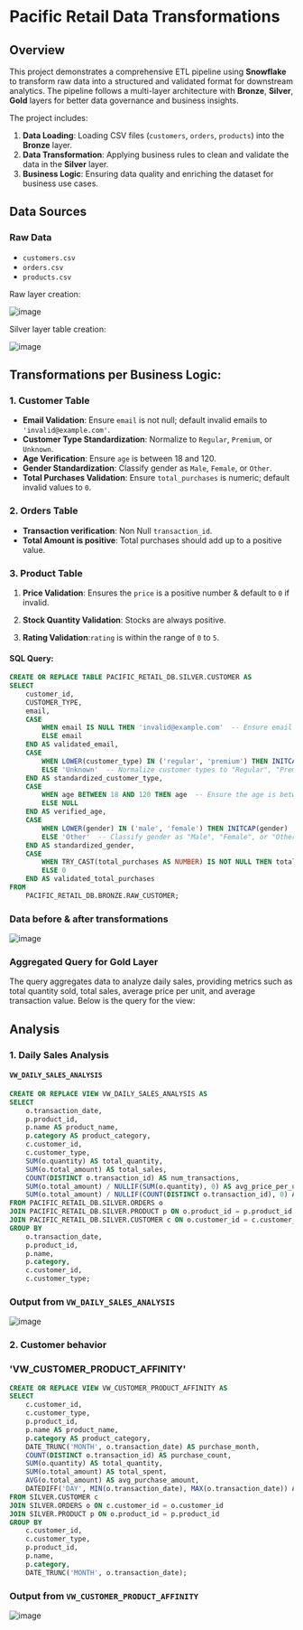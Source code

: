 # Pacific Retail Data Transformations

## Overview
This project demonstrates a comprehensive ETL pipeline using **Snowflake** to transform raw data into a structured and validated format for downstream analytics. The pipeline follows a multi-layer architecture with **Bronze**, **Silver**, **Gold** layers for better data governance and business insights.

The project includes:
1. **Data Loading**: Loading CSV files (`customers`, `orders`, `products`) into the **Bronze** layer.
2. **Data Transformation**: Applying business rules to clean and validate the data in the **Silver** layer.
3. **Business Logic**: Ensuring data quality and enriching the dataset for business use cases.

## Data Sources
### Raw Data
- `customers.csv`
- `orders.csv`
- `products.csv`

Raw layer creation:

![image](https://github.com/user-attachments/assets/394292c0-f211-4317-8875-9a79bf0ccb8d)

Silver layer table creation:

![image](https://github.com/user-attachments/assets/4d0eac12-822b-4815-93db-06a369b61f58)


## Transformations per Business Logic:
### 1. Customer Table
- **Email Validation**: Ensure `email` is not null; default invalid emails to `'invalid@example.com'`.
- **Customer Type Standardization**: Normalize to `Regular`, `Premium`, or `Unknown`.
- **Age Verification**: Ensure `age` is between 18 and 120.
- **Gender Standardization**: Classify gender as `Male`, `Female`, or `Other`.
- **Total Purchases Validation**: Ensure `total_purchases` is numeric; default invalid values to `0`.
  
### 2. Orders Table
- **Transaction verification**: Non Null `transaction_id`.
- **Total Amount is positive**: Total purchases should add up to a positive value.

### 3. Product Table
1. **Price Validation**: Ensures the `price` is a positive number & default to `0` if invalid.

2. **Stock Quantity Validation**: Stocks are always positive.

3. **Rating Validation**:`rating` is within the range of `0` to `5`.

       
#### SQL Query:
```sql
CREATE OR REPLACE TABLE PACIFIC_RETAIL_DB.SILVER.CUSTOMER AS
SELECT 
    customer_id, 
    CUSTOMER_TYPE,
    email, 
    CASE 
        WHEN email IS NULL THEN 'invalid@example.com'  -- Ensure email is not null
        ELSE email 
    END AS validated_email,
    CASE 
        WHEN LOWER(customer_type) IN ('regular', 'premium') THEN INITCAP(customer_type)
        ELSE 'Unknown'  -- Normalize customer types to "Regular", "Premium", or "Unknown"
    END AS standardized_customer_type,
    CASE 
        WHEN age BETWEEN 18 AND 120 THEN age  -- Ensure the age is between 18 and 120
        ELSE NULL
    END AS verified_age,
    CASE 
        WHEN LOWER(gender) IN ('male', 'female') THEN INITCAP(gender)
        ELSE 'Other'  -- Classify gender as "Male", "Female", or "Other"
    END AS standardized_gender,
    CASE 
        WHEN TRY_CAST(total_purchases AS NUMBER) IS NOT NULL THEN total_purchases  -- Validate total purchases is numeric
        ELSE 0
    END AS validated_total_purchases
FROM 
    PACIFIC_RETAIL_DB.BRONZE.RAW_CUSTOMER;
```

### Data before & after transformations

![image](https://github.com/user-attachments/assets/f7420be1-2b17-48bf-a6be-827e2334c07c)

### Aggregated Query for Gold Layer
The query aggregates data to analyze daily sales, providing metrics such as total quantity sold, total sales, average price per unit, and average transaction value. Below is the query for the view:

## Analysis
### 1. Daily Sales Analysis
#### `VW_DAILY_SALES_ANALYSIS`
```sql
CREATE OR REPLACE VIEW VW_DAILY_SALES_ANALYSIS AS
SELECT 
    o.transaction_date,
    p.product_id,
    p.name AS product_name,
    p.category AS product_category,
    c.customer_id,
    c.customer_type,
    SUM(o.quantity) AS total_quantity,
    SUM(o.total_amount) AS total_sales,
    COUNT(DISTINCT o.transaction_id) AS num_transactions,
    SUM(o.total_amount) / NULLIF(SUM(o.quantity), 0) AS avg_price_per_unit,
    SUM(o.total_amount) / NULLIF(COUNT(DISTINCT o.transaction_id), 0) AS avg_transaction_value
FROM PACIFIC_RETAIL_DB.SILVER.ORDERS o
JOIN PACIFIC_RETAIL_DB.SILVER.PRODUCT p ON o.product_id = p.product_id
JOIN PACIFIC_RETAIL_DB.SILVER.CUSTOMER c ON o.customer_id = c.customer_id
GROUP BY 
    o.transaction_date,
    p.product_id,
    p.name,
    p.category,
    c.customer_id,
    c.customer_type;
```

### Output from `VW_DAILY_SALES_ANALYSIS`

![image](https://github.com/user-attachments/assets/3790b9ac-65e7-4c27-98f7-d76078d67cae)

### 2. Customer behavior
### 'VW_CUSTOMER_PRODUCT_AFFINITY'
```  sql
CREATE OR REPLACE VIEW VW_CUSTOMER_PRODUCT_AFFINITY AS
SELECT 
    c.customer_id,
    c.customer_type,
    p.product_id,
    p.name AS product_name,
    p.category AS product_category,
    DATE_TRUNC('MONTH', o.transaction_date) AS purchase_month,
    COUNT(DISTINCT o.transaction_id) AS purchase_count,
    SUM(o.quantity) AS total_quantity,
    SUM(o.total_amount) AS total_spent,
    AVG(o.total_amount) AS avg_purchase_amount,
    DATEDIFF('DAY', MIN(o.transaction_date), MAX(o.transaction_date)) AS days_between_first_last_purchase
FROM SILVER.CUSTOMER c
JOIN SILVER.ORDERS o ON c.customer_id = o.customer_id
JOIN SILVER.PRODUCT p ON o.product_id = p.product_id
GROUP BY 
    c.customer_id,
    c.customer_type,
    p.product_id,
    p.name,
    p.category,
    DATE_TRUNC('MONTH', o.transaction_date);
```

### Output from `VW_CUSTOMER_PRODUCT_AFFINITY`
![image](https://github.com/user-attachments/assets/c3b54467-2a95-43cb-9218-73c0adc7cc23)

